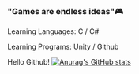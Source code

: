 ### "Games are endless ideas"🎮

Learning Languages: C / C#

Learning Programs: Unity / Github

Hello Github!
[![Anurag's GitHub stats](https://github-readme-stats.vercel.app/api?username=KJY06)](https://github.com/KJY06/github-readme-stats)

<!--
**KJY06/KJY06** is a ✨ _special_ ✨ repository because its `README.md` (this file) appears on your GitHub profile.

Here are some ideas to get you started:

- 🔭 I’m currently working on ...
- 🌱 I’m currently learning ...
- 👯 I’m looking to collaborate on ...
- 🤔 I’m looking for help with ...
- 💬 Ask me about ...
- 📫 How to reach me: ...
- 😄 Pronouns: ...
- ⚡ Fun fact: ...
-->
